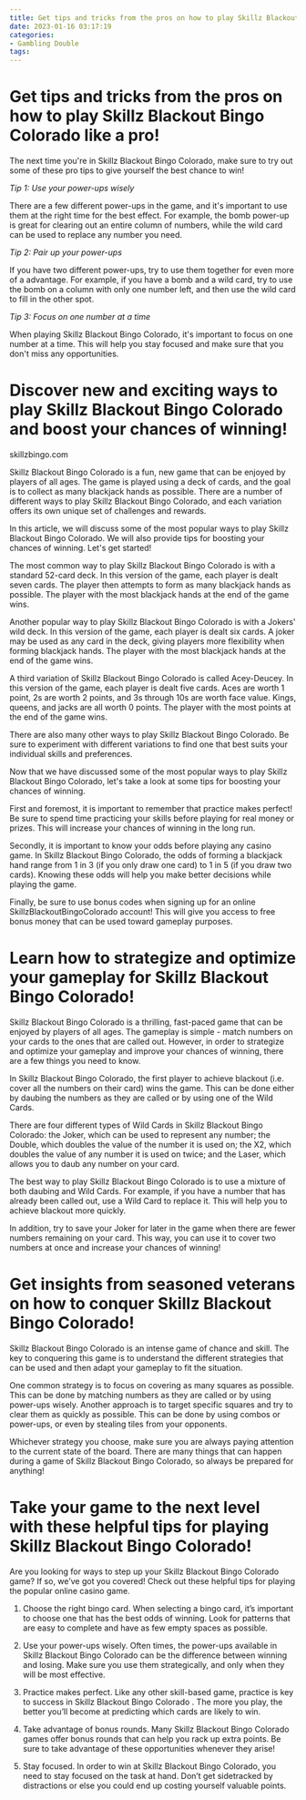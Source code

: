 ```yaml
---
title: Get tips and tricks from the pros on how to play Skillz Blackout Bingo Colorado like a pro!
date: 2023-01-16 03:17:19
categories:
- Gambling Double
tags:
---
```



#  Get tips and tricks from the pros on how to play Skillz Blackout Bingo Colorado like a pro!

The next time you're in Skillz Blackout Bingo Colorado, make sure to try out some of these pro tips to give yourself the best chance to win!

*Tip 1: Use your power-ups wisely*

There are a few different power-ups in the game, and it's important to use them at the right time for the best effect. For example, the bomb power-up is great for clearing out an entire column of numbers, while the wild card can be used to replace any number you need.

*Tip 2: Pair up your power-ups*

If you have two different power-ups, try to use them together for even more of a advantage. For example, if you have a bomb and a wild card, try to use the bomb on a column with only one number left, and then use the wild card to fill in the other spot.

*Tip 3: Focus on one number at a time*

When playing Skillz Blackout Bingo Colorado, it's important to focus on one number at a time. This will help you stay focused and make sure that you don't miss any opportunities.

#  Discover new and exciting ways to play Skillz Blackout Bingo Colorado and boost your chances of winning!

skillzbingo.com

Skillz Blackout Bingo Colorado is a fun, new game that can be enjoyed by players of all ages. The game is played using a deck of cards, and the goal is to collect as many blackjack hands as possible. There are a number of different ways to play Skillz Blackout Bingo Colorado, and each variation offers its own unique set of challenges and rewards.

In this article, we will discuss some of the most popular ways to play Skillz Blackout Bingo Colorado. We will also provide tips for boosting your chances of winning. Let's get started!

The most common way to play Skillz Blackout Bingo Colorado is with a standard 52-card deck. In this version of the game, each player is dealt seven cards. The player then attempts to form as many blackjack hands as possible. The player with the most blackjack hands at the end of the game wins.

Another popular way to play Skillz Blackout Bingo Colorado is with a Jokers' wild deck. In this version of the game, each player is dealt six cards. A joker may be used as any card in the deck, giving players more flexibility when forming blackjack hands. The player with the most blackjack hands at the end of the game wins.

A third variation of Skillz Blackout Bingo Colorado is called Acey-Deucey. In this version of the game, each player is dealt five cards. Aces are worth 1 point, 2s are worth 2 points, and 3s through 10s are worth face value. Kings, queens, and jacks are all worth 0 points. The player with the most points at the end of the game wins.

There are also many other ways to play Skillz Blackout Bingo Colorado. Be sure to experiment with different variations to find one that best suits your individual skills and preferences.

Now that we have discussed some of the most popular ways to play Skillz Blackout Bingo Colorado, let's take a look at some tips for boosting your chances of winning.

First and foremost, it is important to remember that practice makes perfect! Be sure to spend time practicing your skills before playing for real money or prizes. This will increase your chances of winning in the long run.

Secondly, it is important to know your odds before playing any casino game. In Skillz Blackout Bingo Colorado, the odds of forming a blackjack hand range from 1 in 3 (if you only draw one card) to 1 in 5 (if you draw two cards). Knowing these odds will help you make better decisions while playing the game.

Finally, be sure to use bonus codes when signing up for an online SkillzBlackoutBingoColorado account! This will give you access to free bonus money that can be used toward gameplay purposes.

#  Learn how to strategize and optimize your gameplay for Skillz Blackout Bingo Colorado!

 Skillz Blackout Bingo Colorado is a thrilling, fast-paced game that can be enjoyed by players of all ages. The gameplay is simple - match numbers on your cards to the ones that are called out. However, in order to strategize and optimize your gameplay and improve your chances of winning, there are a few things you need to know.

In Skillz Blackout Bingo Colorado, the first player to achieve blackout (i.e. cover all the numbers on their card) wins the game. This can be done either by daubing the numbers as they are called or by using one of the Wild Cards.

There are four different types of Wild Cards in Skillz Blackout Bingo Colorado: the Joker, which can be used to represent any number; the Double, which doubles the value of the number it is used on; the X2, which doubles the value of any number it is used on twice; and the Laser, which allows you to daub any number on your card.

The best way to play Skillz Blackout Bingo Colorado is to use a mixture of both daubing and Wild Cards. For example, if you have a number that has already been called out, use a Wild Card to replace it. This will help you to achieve blackout more quickly.

In addition, try to save your Joker for later in the game when there are fewer numbers remaining on your card. This way, you can use it to cover two numbers at once and increase your chances of winning!

#  Get insights from seasoned veterans on how to conquer Skillz Blackout Bingo Colorado!

Skillz Blackout Bingo Colorado is an intense game of chance and skill. The key to conquering this game is to understand the different strategies that can be used and then adapt your gameplay to fit the situation.

One common strategy is to focus on covering as many squares as possible. This can be done by matching numbers as they are called or by using power-ups wisely. Another approach is to target specific squares and try to clear them as quickly as possible. This can be done by using combos or power-ups, or even by stealing tiles from your opponents.

Whichever strategy you choose, make sure you are always paying attention to the current state of the board. There are many things that can happen during a game of Skillz Blackout Bingo Colorado, so always be prepared for anything!

#  Take your game to the next level with these helpful tips for playing Skillz Blackout Bingo Colorado!

Are you looking for ways to step up your Skillz Blackout Bingo Colorado game? If so, we’ve got you covered! Check out these helpful tips for playing the popular online casino game.

1. Choose the right bingo card. When selecting a bingo card, it’s important to choose one that has the best odds of winning. Look for patterns that are easy to complete and have as few empty spaces as possible.

2. Use your power-ups wisely. Often times, the power-ups available in Skillz Blackout Bingo Colorado can be the difference between winning and losing. Make sure you use them strategically, and only when they will be most effective.

3. Practice makes perfect. Like any other skill-based game, practice is key to success in Skillz Blackout Bingo Colorado . The more you play, the better you’ll become at predicting which cards are likely to win.

4. Take advantage of bonus rounds. Many Skillz Blackout Bingo Colorado games offer bonus rounds that can help you rack up extra points. Be sure to take advantage of these opportunities whenever they arise!

5. Stay focused. In order to win at Skillz Blackout Bingo Colorado, you need to stay focused on the task at hand. Don’t get sidetracked by distractions or else you could end up costing yourself valuable points.